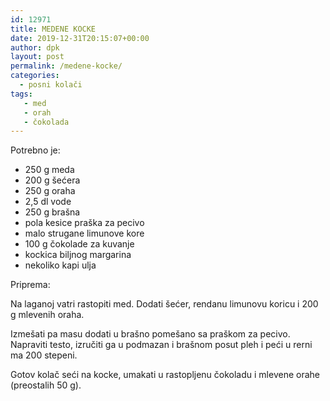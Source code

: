 ```yaml
---
id: 12971
title: MEDENE KOCKE
date: 2019-12-31T20:15:07+00:00
author: dpk
layout: post
permalink: /medene-kocke/
categories:
  - posni kolači
tags:
   - med
   - orah
   - čokolada
---
```

Potrebno je:
 
* 250 g meda
* 200 g šećera
* 250 g oraha 
* 2,5 dl vode
* 250 g brašna
* pola kesice praška za pecivo 
* malo strugane limunove kore
* 100 g čokolade za kuvanje
* kockica biljnog margarina
* nekoliko kapi ulja

Priprema:

Na laganoj vatri rastopiti med. Dodati šećer, rendanu limunovu koricu i 200 g mlevenih oraha. 

Izmešati pa masu dodati u brašno pomešano sa praškom za pecivo. Napraviti testo, izručiti ga u podmazan i brašnom posut pleh i peći u rerni ma 200 stepeni.

Gotov kolač seći na kocke, umakati u rastopljenu čokoladu i mlevene orahe (preostalih 50 g).